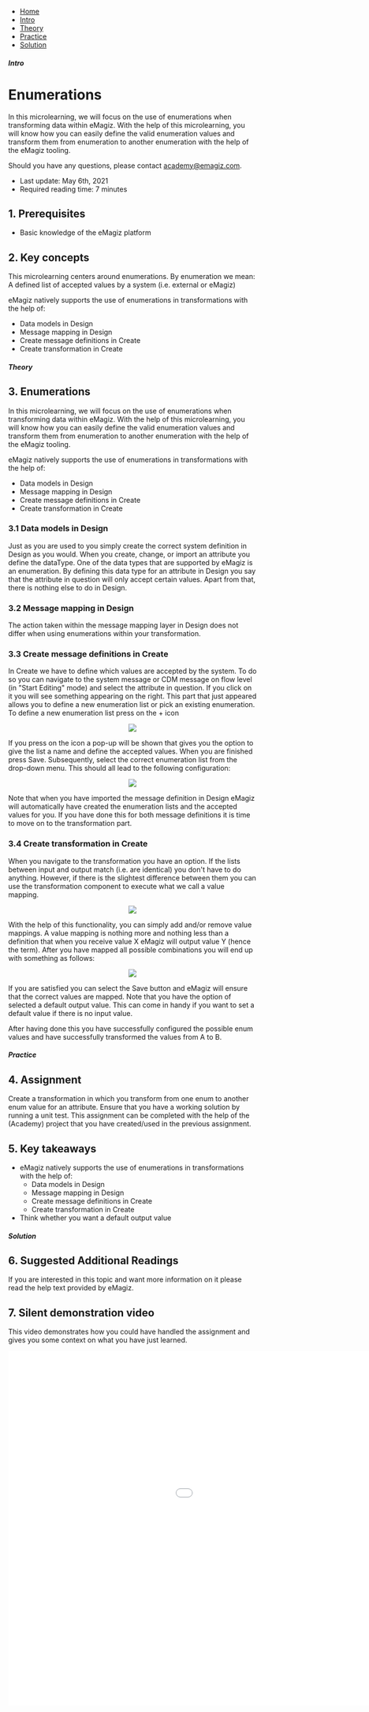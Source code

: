 <div class="ez-academy">
    <div class="ez-academy__body">
        <main class="micro-learning">
        <ul class="doc-nav">
            <li class="doc-nav__item"><a href="../../docs/microlearning/novice-create-your-transformations-index" class="doc-nav__link">Home</a></li>
            <li class="doc-nav__item"><a href="#intro" class="doc-nav__link">Intro</a></li>
            <li class="doc-nav__item"><a href="#theory" class="doc-nav__link">Theory</a></li>
            <li class="doc-nav__item"><a href="#practice" class="doc-nav__link">Practice</a></li>
            <li class="doc-nav__item"><a href="#solution" class="doc-nav__link">Solution</a></li>
        </ul>

<div class="doc">

##### Intro

# Enumerations

In this microlearning, we will focus on the use of enumerations when transforming data within eMagiz. With the help of this microlearning, you will know how you can easily define the valid enumeration values and transform them from enumeration to another enumeration with the help of the eMagiz tooling.

Should you have any questions, please contact academy@emagiz.com.

- Last update: May 6th, 2021
- Required reading time: 7 minutes

## 1. Prerequisites
- Basic knowledge of the eMagiz platform

## 2. Key concepts
This microlearning centers around enumerations.
By enumeration we mean: A defined list of accepted values by a system (i.e. external or eMagiz)

eMagiz natively supports the use of enumerations in transformations with the help of:
- Data models in Design
- Message mapping in Design
- Create message definitions in Create
- Create transformation in Create

##### Theory

## 3. Enumerations

In this microlearning, we will focus on the use of enumerations when transforming data within eMagiz. With the help of this microlearning, you will know how you can easily define the valid enumeration values and transform them from enumeration to another enumeration with the help of the eMagiz tooling.

eMagiz natively supports the use of enumerations in transformations with the help of:
- Data models in Design
- Message mapping in Design
- Create message definitions in Create
- Create transformation in Create

### 3.1 Data models in Design

Just as you are used to you simply create the correct system definition in Design as you would. When you create, change, or import an attribute you define the dataType. One of the data types that are supported by eMagiz is an enumeration. By defining this data type for an attribute in Design you say that the attribute in question will only accept certain values. Apart from that, there is nothing else to do in Design.

### 3.2 Message mapping in Design

The action taken within the message mapping layer in Design does not differ when using enumerations within your transformation.

### 3.3 Create message definitions in Create

In Create we have to define which values are accepted by the system. To do so you can navigate to the system message or CDM message on flow level (in "Start Editing" mode) and select the attribute in question. If you click on it you will see something appearing on the right. This part that just appeared allows you to define a new enumeration list or pick an existing enumeration. To define a new enumeration list press on the + icon

<p align="center"><img src="../../img/microlearning/novice-create-your-transformations-enumerations--enum-list-config.png"></p>

If you press on the icon a pop-up will be shown that gives you the option to give the list a name and define the accepted values. When you are finished press Save. Subsequently, select the correct enumeration list from the drop-down menu. This should all lead to the following configuration:

<p align="center"><img src="../../img/microlearning/novice-create-your-transformations-enumerations--enum-list-config-filled-in.png"></p>

Note that when you have imported the message definition in Design eMagiz will automatically have created the enumeration lists and the accepted values for you. If you have done this for both message definitions it is time to move on to the transformation part.

### 3.4 Create transformation in Create

When you navigate to the transformation you have an option. If the lists between input and output match (i.e. are identical) you don't have to do anything. However, if there is the slightest difference between them you can use the transformation component to execute what we call a value mapping.

<p align="center"><img src="../../img/microlearning/novice-create-your-transformations-enumerations--enum-value-mapping.png"></p>

With the help of this functionality, you can simply add and/or remove value mappings. A value mapping is nothing more and nothing less than a definition that when you receive value X eMagiz will output value Y (hence the term). After you have mapped all possible combinations you will end up with something as follows:

<p align="center"><img src="../../img/microlearning/novice-create-your-transformations-enumerations--enum-value-mapping-filled-in.png"></p>

If you are satisfied you can select the Save button and eMagiz will ensure that the correct values are mapped. Note that you have the option of selected a default output value. This can come in handy if you want to set a default value if there is no input value.

After having done this you have successfully configured the possible enum values and have successfully transformed the values from A to B.

##### Practice

## 4. Assignment

Create a transformation in which you transform from one enum to another enum value for an attribute. Ensure that you have a working solution by running a unit test.
This assignment can be completed with the help of the (Academy) project that you have created/used in the previous assignment.

## 5. Key takeaways

- eMagiz natively supports the use of enumerations in transformations with the help of:
    - Data models in Design
    - Message mapping in Design
    - Create message definitions in Create
    - Create transformation in Create
- Think whether you want a default output value

##### Solution

## 6. Suggested Additional Readings

If you are interested in this topic and want more information on it please read the help text provided by eMagiz.

## 7. Silent demonstration video

This video demonstrates how you could have handled the assignment and gives you some context on what you have just learned. 

<iframe width="1280" height="720" src="../../vid/microlearning/novice-create-your-transformations-enumerations.mp4" frameborder="0" allow="accelerometer; autoplay; clipboard-write; encrypted-media; gyroscope; picture-in-picture" allowfullscreen></iframe>

</div>
</main>
</div>
</div>